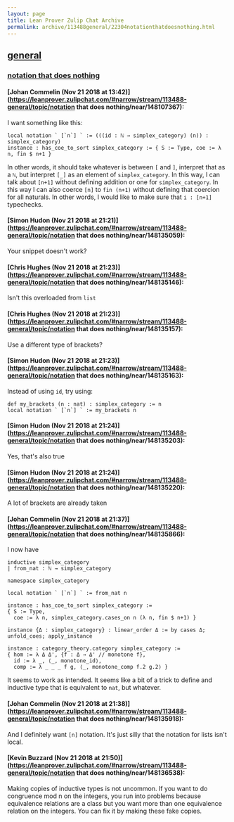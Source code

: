 ```yaml
---
layout: page
title: Lean Prover Zulip Chat Archive 
permalink: archive/113488general/22304notationthatdoesnothing.html
---
```


## [general](index.html)
### [notation that does nothing](22304notationthatdoesnothing.html)

#### [Johan Commelin (Nov 21 2018 at 13:42)](https://leanprover.zulipchat.com/#narrow/stream/113488-general/topic/notation that does nothing/near/148107367):
I want something like this:
```lean
local notation ` [`n`] ` := (((id : ℕ → simplex_category) (n)) : simplex_category)
instance : has_coe_to_sort simplex_category := { S := Type, coe := λ n, fin $ n+1 }
```
In other words, it should take whatever is between `[` and `]`, interpret that as a `ℕ`, but interpret `[_]` as an element of `simplex_category`.
In this way, I can talk about `[n+1]` without defining addition or one for `simplex_category`. In this way I can also coerce `[n]` to `fin (n+1)` without defining that coercion for all naturals.
In other words, I would like to make sure that `i : [n+1]` typechecks.

#### [Simon Hudon (Nov 21 2018 at 21:21)](https://leanprover.zulipchat.com/#narrow/stream/113488-general/topic/notation that does nothing/near/148135059):
Your snippet doesn't work?

#### [Chris Hughes (Nov 21 2018 at 21:23)](https://leanprover.zulipchat.com/#narrow/stream/113488-general/topic/notation that does nothing/near/148135146):
Isn't this overloaded from `list`

#### [Chris Hughes (Nov 21 2018 at 21:23)](https://leanprover.zulipchat.com/#narrow/stream/113488-general/topic/notation that does nothing/near/148135157):
Use a different type of brackets?

#### [Simon Hudon (Nov 21 2018 at 21:23)](https://leanprover.zulipchat.com/#narrow/stream/113488-general/topic/notation that does nothing/near/148135163):
Instead of using `id`, try using:

```lean
def my_brackets (n : nat) : simplex_category := n
local notation ` [`n`] ` := my_brackets n
```

#### [Simon Hudon (Nov 21 2018 at 21:24)](https://leanprover.zulipchat.com/#narrow/stream/113488-general/topic/notation that does nothing/near/148135203):
Yes, that's also true

#### [Simon Hudon (Nov 21 2018 at 21:24)](https://leanprover.zulipchat.com/#narrow/stream/113488-general/topic/notation that does nothing/near/148135220):
A lot of brackets are already taken

#### [Johan Commelin (Nov 21 2018 at 21:37)](https://leanprover.zulipchat.com/#narrow/stream/113488-general/topic/notation that does nothing/near/148135866):
I now have
```lean
inductive simplex_category
| from_nat : ℕ → simplex_category

namespace simplex_category

local notation ` [`n`] ` := from_nat n

instance : has_coe_to_sort simplex_category :=
{ S := Type,
  coe := λ n, simplex_category.cases_on n (λ n, fin $ n+1) }

instance {Δ : simplex_category} : linear_order Δ := by cases Δ; unfold_coes; apply_instance

instance : category_theory.category simplex_category :=
{ hom := λ Δ Δ', {f : Δ → Δ' // monotone f},
  id := λ _, ⟨_, monotone_id⟩,
  comp := λ _ _ _ f g, ⟨_, monotone_comp f.2 g.2⟩ }
```
It seems to work as intended. It seems like a bit of a trick to define and inductive type that is equivalent to `nat`, but whatever.

#### [Johan Commelin (Nov 21 2018 at 21:38)](https://leanprover.zulipchat.com/#narrow/stream/113488-general/topic/notation that does nothing/near/148135918):
And I definitely want `[n]` notation. It's just silly that the notation for lists isn't local.

#### [Kevin Buzzard (Nov 21 2018 at 21:50)](https://leanprover.zulipchat.com/#narrow/stream/113488-general/topic/notation that does nothing/near/148136538):
Making copies of inductive types is not uncommon. If you want to do congruence mod n on the integers, you run into problems because equivalence relations are a class but you want more than one equivalence relation on the integers. You can fix it by making these fake copies.

